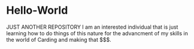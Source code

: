 # Hello-World
JUST ANOTHER REPOSITORY
I am an interested individual that is just learning how to do things of this nature for the advancment of my skills in the world of Carding and making that $$$.
